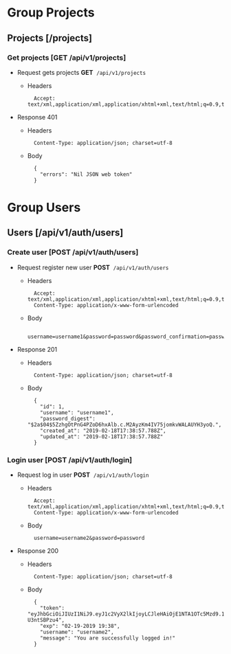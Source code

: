 

# Group Projects


## Projects [/projects]


### Get projects [GET /api/v1/projects]


+ Request gets projects
**GET**&nbsp;&nbsp;`/api/v1/projects`

    + Headers

            Accept: text/xml,application/xml,application/xhtml+xml,text/html;q=0.9,text/plain;q=0.8,image/png,*/*;q=0.5

+ Response 401

    + Headers

            Content-Type: application/json; charset=utf-8

    + Body

            {
              "errors": "Nil JSON web token"
            }

# Group Users


## Users [/api/v1/auth/users]


### Create user [POST /api/v1/auth/users]


+ Request register new user
**POST**&nbsp;&nbsp;`/api/v1/auth/users`

    + Headers

            Accept: text/xml,application/xml,application/xhtml+xml,text/html;q=0.9,text/plain;q=0.8,image/png,*/*;q=0.5
            Content-Type: application/x-www-form-urlencoded

    + Body

            username=username1&password=password&password_confirmation=password

+ Response 201

    + Headers

            Content-Type: application/json; charset=utf-8

    + Body

            {
              "id": 1,
              "username": "username1",
              "password_digest": "$2a$04$5ZzhgOtPnG4PZoD6hxAlb.c.M2AyzKm4IV75jomkvWALAUYH3yoQ.",
              "created_at": "2019-02-18T17:38:57.788Z",
              "updated_at": "2019-02-18T17:38:57.788Z"
            }

### Login user [POST /api/v1/auth/login]


+ Request log in user
**POST**&nbsp;&nbsp;`/api/v1/auth/login`

    + Headers

            Accept: text/xml,application/xml,application/xhtml+xml,text/html;q=0.9,text/plain;q=0.8,image/png,*/*;q=0.5
            Content-Type: application/x-www-form-urlencoded

    + Body

            username=username2&password=password

+ Response 200

    + Headers

            Content-Type: application/json; charset=utf-8

    + Body

            {
              "token": "eyJhbGciOiJIUzI1NiJ9.eyJ1c2VyX2lkIjoyLCJleHAiOjE1NTA1OTc5Mzd9.1c15QjU7gD6PP1J6M5etwfGsuI551g2k-U3ntSBPzu4",
              "exp": "02-19-2019 19:38",
              "username": "username2",
              "message": "You are successfully logged in!"
            }

